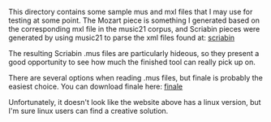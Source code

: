 This directory contains some sample mus and mxl files that I may use
for testing at some point.  The Mozart piece is something I generated
based on the corresponding mxl file in the music21 corpus, and Scriabin
pieces were generated by using music21 to parse the xml files found
at: [scriabin](http://kern.ccarh.org/cgi-bin/ksbrowse?type=collection&l=/users/craig/classical/scriabin "scriabin")

The resulting Scriabin .mus files are particularly hideous, so they present
a good opportunity to see how much the finished tool can really pick up on.

There are several options when reading .mus files, but finale is probably the
easiest choice.  You can download finale here: [finale](http://www.finalemusic.com/notepad/default.aspx "finale")

Unfortunately, it doesn't look like the website above has a linux version, but
I'm sure linux users can find a creative solution.
